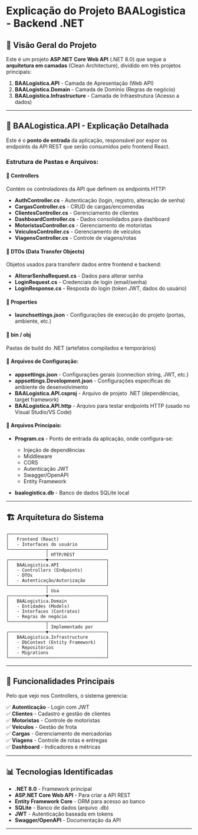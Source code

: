 # Explicação do Projeto BAALogistica - Backend .NET

## 🎯 Visão Geral do Projeto

Este é um projeto **ASP.NET Core Web API** (.NET 8.0) que segue a **arquitetura em camadas** (Clean Architecture), dividido em três projetos principais:

1. **BAALogistica.API** - Camada de Apresentação (Web API)
2. **BAALogistica.Domain** - Camada de Domínio (Regras de negócio)
3. **BAALogistica.Infrastructure** - Camada de Infraestrutura (Acesso a dados)

---

## 📁 BAALogistica.API - Explicação Detalhada

Este é o **ponto de entrada** da aplicação, responsável por expor os endpoints da API REST que serão consumidos pelo frontend React.

### **Estrutura de Pastas e Arquivos:**

#### **📂 Controllers** 
Contém os controladores da API que definem os endpoints HTTP:

- **AuthController.cs** - Autenticação (login, registro, alteração de senha)
- **CargasController.cs** - CRUD de cargas/encomendas
- **ClientesController.cs** - Gerenciamento de clientes
- **DashboardController.cs** - Dados consolidados para dashboard
- **MotoristasController.cs** - Gerenciamento de motoristas
- **VeiculosController.cs** - Gerenciamento de veículos
- **ViagensController.cs** - Controle de viagens/rotas

#### **📂 DTOs** (Data Transfer Objects)
Objetos usados para transferir dados entre frontend e backend:

- **AlterarSenhaRequest.cs** - Dados para alterar senha
- **LoginRequest.cs** - Credenciais de login (email/senha)
- **LoginResponse.cs** - Resposta do login (token JWT, dados do usuário)

#### **📂 Properties**
- **launchsettings.json** - Configurações de execução do projeto (portas, ambiente, etc.)

#### **📂 bin / obj**
Pastas de build do .NET (artefatos compilados e temporários)

#### **📄 Arquivos de Configuração:**

- **appsettings.json** - Configurações gerais (connection string, JWT, etc.)
- **appsettings.Development.json** - Configurações específicas do ambiente de desenvolvimento
- **BAALogistica.API.csproj** - Arquivo de projeto .NET (dependências, target framework)
- **BAALogistica.API.http** - Arquivo para testar endpoints HTTP (usado no Visual Studio/VS Code)

#### **📄 Arquivos Principais:**

- **Program.cs** - Ponto de entrada da aplicação, onde configura-se:
  - Injeção de dependências
  - Middleware
  - CORS
  - Autenticação JWT
  - Swagger/OpenAPI
  - Entity Framework

- **baalogistica.db** - Banco de dados SQLite local

---

## 🏗️ Arquitetura do Sistema

```
┌─────────────────────────────────────┐
│   Frontend (React)                  │
│   - Interfaces do usuário           │
└──────────────┬──────────────────────┘
               │ HTTP/REST
┌──────────────▼──────────────────────┐
│   BAALogistica.API                  │
│   - Controllers (Endpoints)         │
│   - DTOs                            │
│   - Autenticação/Autorização        │
└──────────────┬──────────────────────┘
               │ Usa
┌──────────────▼──────────────────────┐
│   BAALogistica.Domain               │
│   - Entidades (Models)              │
│   - Interfaces (Contratos)          │
│   - Regras de negócio               │
└──────────────┬──────────────────────┘
               │ Implementado por
┌──────────────▼──────────────────────┐
│   BAALogistica.Infrastructure       │
│   - DbContext (Entity Framework)    │
│   - Repositórios                    │
│   - Migrations                      │
└─────────────────────────────────────┘
```

---

## 🔑 Funcionalidades Principais

Pelo que vejo nos Controllers, o sistema gerencia:

✅ **Autenticação** - Login com JWT  
✅ **Clientes** - Cadastro e gestão de clientes  
✅ **Motoristas** - Controle de motoristas  
✅ **Veículos** - Gestão de frota  
✅ **Cargas** - Gerenciamento de mercadorias  
✅ **Viagens** - Controle de rotas e entregas  
✅ **Dashboard** - Indicadores e métricas  

---

## 📊 Tecnologias Identificadas

- **.NET 8.0** - Framework principal
- **ASP.NET Core Web API** - Para criar a API REST
- **Entity Framework Core** - ORM para acesso ao banco
- **SQLite** - Banco de dados (arquivo .db)
- **JWT** - Autenticação baseada em tokens
- **Swagger/OpenAPI** - Documentação da API

---


